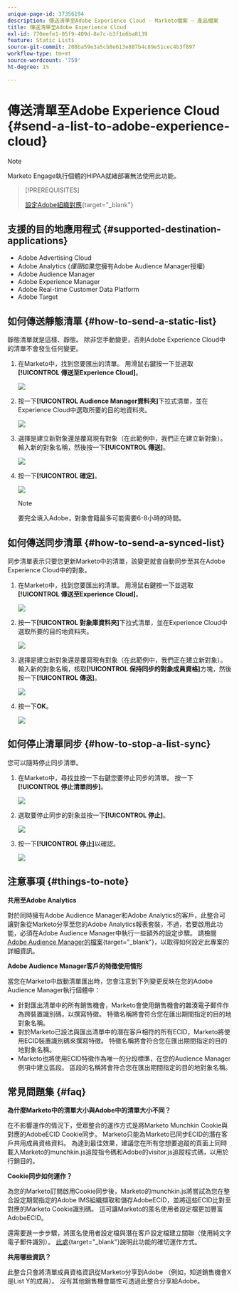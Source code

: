 ```yaml
---
unique-page-id: 37356194
description: 傳送清單至Adobe Experience Cloud - Marketo檔案 — 產品檔案
title: 傳送清單至Adobe Experience Cloud
exl-id: 770eefe1-05f9-409d-8e7c-b3f1e6ba8139
feature: Static Lists
source-git-commit: 208ba59e3a5cb8e613e887b4c89e51cec4b3f897
workflow-type: tm+mt
source-wordcount: '759'
ht-degree: 1%

---
```


# 傳送清單至Adobe Experience Cloud {#send-a-list-to-adobe-experience-cloud}

>[!NOTE]
>
>Marketo Engage執行個體的HIPAA就緒部署無法使用此功能。

>[!PREREQUISITES]
>
>[設定Adobe組織對應](/help/marketo/product-docs/adobe-experience-cloud-integrations/set-up-adobe-organization-mapping.md){target="_blank"}

## 支援的目的地應用程式 {#supported-destination-applications}

* Adobe Advertising Cloud
* Adobe Analytics (_僅限_&#x200B;如果您擁有Adobe Audience Manager授權)
* Adobe Audience Manager
* Adobe Experience Manager
* Adobe Real-time Customer Data Platform
* Adobe Target

## 如何傳送靜態清單 {#how-to-send-a-static-list}

靜態清單就是這樣、靜態。 除非您手動變更，否則Adobe Experience Cloud中的清單不會發生任何變更。

1. 在Marketo中，找到您要匯出的清單。 用滑鼠右鍵按一下並選取&#x200B;**[!UICONTROL 傳送至Experience Cloud]**。

   ![](assets/send-a-list-to-adobe-experience-cloud-1.png)

1. 按一下&#x200B;**[!UICONTROL Audience Manager資料夾]**&#x200B;下拉式清單，並在Experience Cloud中選取所要的目的地資料夾。

   ![](assets/send-a-list-to-adobe-experience-cloud-2.png)

1. 選擇是建立新對象還是覆寫現有對象（在此範例中，我們正在建立新對象）。 輸入新的對象名稱，然後按一下&#x200B;**[!UICONTROL 傳送]**。

   ![](assets/send-a-list-to-adobe-experience-cloud-3.png)

1. 按一下&#x200B;**[!UICONTROL 確定]**。

   ![](assets/send-a-list-to-adobe-experience-cloud-4.png)

   >[!NOTE]
   >
   >要完全填入Adobe，對象會籍最多可能需要6-8小時的時間。

## 如何傳送同步清單 {#how-to-send-a-synced-list}

同步清單表示只要您更新Marketo中的清單，該變更就會自動同步至其在Adobe Experience Cloud中的對象。

1. 在Marketo中，找到您要匯出的清單。 用滑鼠右鍵按一下並選取&#x200B;**[!UICONTROL 傳送至Experience Cloud]**。

   ![](assets/send-a-list-to-adobe-experience-cloud-5.png)

1. 按一下&#x200B;**[!UICONTROL 對象庫資料夾]**&#x200B;下拉式清單，並在Experience Cloud中選取所要的目的地資料夾。

   ![](assets/send-a-list-to-adobe-experience-cloud-6.png)

1. 選擇是建立新對象還是覆寫現有對象（在此範例中，我們正在建立新對象）。 輸入新的對象名稱，核取&#x200B;**[!UICONTROL 保持同步的對象成員資格]**&#x200B;方塊，然後按一下&#x200B;**[!UICONTROL 傳送]**。

   ![](assets/send-a-list-to-adobe-experience-cloud-7.png)

1. 按一下&#x200B;**OK**。

   ![](assets/send-a-list-to-adobe-experience-cloud-8.png)

## 如何停止清單同步 {#how-to-stop-a-list-sync}

您可以隨時停止同步清單。

1. 在Marketo中，尋找並按一下右鍵您要停止同步的清單。 按一下&#x200B;**[!UICONTROL 停止清單同步]**。

   ![](assets/send-a-list-to-adobe-experience-cloud-9.png)

1. 選取要停止同步的對象並按一下&#x200B;**[!UICONTROL 停止]**。

   ![](assets/send-a-list-to-adobe-experience-cloud-10.png)

1. 按一下&#x200B;**[!UICONTROL 停止]**&#x200B;以確認。

   ![](assets/send-a-list-to-adobe-experience-cloud-11.png)

## 注意事項 {#things-to-note}

**共用至Adobe Analytics**

對於同時擁有Adobe Audience Manager和Adobe Analytics的客戶，此整合可讓對象從Marketo分享至您的Adobe Analytics報表套裝，不過，若要啟用此功能，必須在Adobe Audience Manager中執行一些額外的設定步驟。 請檢閱[Adobe Audience Manager的檔案](https://experienceleague.adobe.com/docs/analytics/integration/audience-analytics/mc-audiences-aam.html){target="_blank"}，以取得如何設定此專案的詳細資訊。

**Adobe Audience Manager客戶的特徵使用情形**

當您在Marketo中啟動清單匯出時，您會注意到下列變更反映在您的Adobe Audience Manager執行個體中：

* 針對匯出清單中的所有銷售機會，Marketo會使用銷售機會的雜湊電子郵件作為跨裝置識別碼，以撰寫特徵。 特徵名稱將會符合您在匯出期間指定的目的地對象名稱。
* 對於Marketo已設法與匯出清單中的潛在客戶相符的所有ECID，Marketo將使用ECID裝置識別碼來撰寫特徵。 特徵名稱將會符合您在匯出期間指定的目的地對象名稱。
* Marketo也將使用ECID特徵作為唯一的分段標準，在您的Audience Manager例項中建立區段。 區段的名稱將會符合您在匯出期間指定的目的地對象名稱。

## 常見問題集 {#faq}

**為什麼Marketo中的清單大小與Adobe中的清單大小不同？**

在不影響運作的情況下，受眾整合的運作方式是將Marketo Munchkin Cookie與對應的AdobeECID Cookie同步。 Marketo只能為Marketo已同步ECID的潛在客戶共用成員資格資料。 為達到最佳效果，建議您在所有您想要追蹤的頁面上同時載入Marketo的munchkin.js追蹤指令碼和Adobe的visitor.js追蹤程式碼，以用於行銷目的。

**Cookie同步如何運作？**

為您的Marketo訂閱啟用Cookie同步後，Marketo的munchkin.js將嘗試為您在整合設定期間指定的Adobe IMS組織擷取和儲存AdobeECID，並將這些ECID比對至對應的Marketo Cookie識別碼。 這可讓Marketo的匿名使用者設定檔更加豐富AdobeECID。

還需要進一步步驟，將匿名使用者設定檔與潛在客戶設定檔建立關聯（使用純文字電子郵件識別）。 [此處](/help/marketo/product-docs/reporting/basic-reporting/report-activity/tracking-anonymous-activity-and-people.md){target="_blank"}說明此功能的確切運作方式。

**共用哪些資訊？**

此整合只會將清單成員資格資訊從Marketo分享到Adobe （例如，知道銷售機會X是List Y的成員）。 沒有其他銷售機會屬性可透過此整合分享給Adobe。
